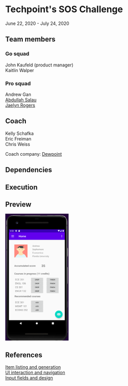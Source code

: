 # Techpoint's SOS Challenge
June 22, 2020 - July 24, 2020  

## Team members  
### Go squad  
John Kaufeld (product manager)  
Kaitlin Walper  
### Pro squad
Andrew Gan  
[Abdullah Salau](https://github.com/abdullah-salau)  
[Jaelyn Rogers](https://github.com/jrogers230)  

## Coach
Kelly Schafka  
Eric Freiman  
Chris Weiss  

Coach company: [Dewpoint](https://www.dewpoint.com/)

## Dependencies

## Execution

## Preview
<kbd><img src="https://github.com/Andrew-Gan/techpoint-sos/blob/master/img/preview.png" width=200 height=400 /></kbd>

## References
[Item listing and generation](https://codelabs.developers.google.com/codelabs/first-flutter-app-pt1)  
[UI interaction and navigation](https://codelabs.developers.google.com/codelabs/first-flutter-app-pt2)  
[Input fields and design](https://github.com/flutter-devs/flutter_profileview_demo)
